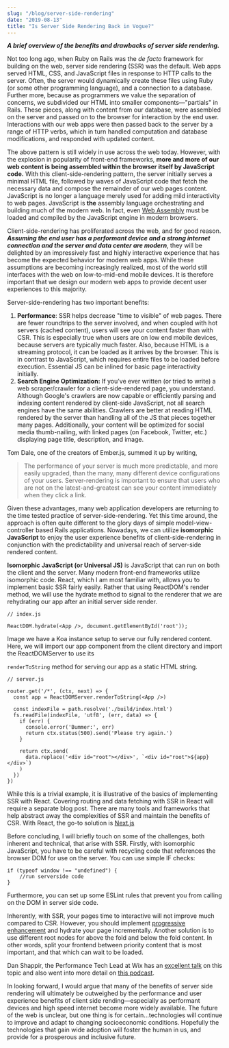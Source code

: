 ```yaml
---
slug: "/blog/server-side-rendering"
date: "2019-08-13"
title: "Is Server Side Rendering Back in Vogue?"
---
```


**_A brief overview of the benefits and drawbacks of server side rendering._**

Not too long ago, when Ruby on Rails was the _de facto_ framework for building on the web, server side rendering (SSR) was the default. Web apps served HTML, CSS, and JavaScript files in response to HTTP calls to the server. Often, the server would dynamically create these files using Ruby (or some other programming language), and a connection to a database. Further more, because as programmers we value the separation of concerns, we subdivided our HTML into smaller components—"partials" in Rails. These pieces, along with content from our database, were assembled on the server and passed on to the browser for interaction by the end user. Interactions with our web apps were then passed back to the server by a range of HTTP verbs, which in turn handled computation and database modifications, and responded with updated content.

The above pattern is still widely in use across the web today. However, with the explosion in popularity of front-end frameworks, **more and more of our web content is being assembled within the browser itself by JavaScript code.** With this client-side-rendering pattern, the server initially serves a minimal HTML file, followed by waves of JavaScript code that fetch the necessary data and compose the remainder of our web pages content. JavaScript is no longer a language merely used for adding mild interactivity to web pages. JavaScript is **the** assembly language orchestrating and building much of the modern web. In fact, even [Web Assembly](https://webassembly.org/) must be loaded and compiled by the JavaScript engine in modern browsers.

Client-side-rendering has proliferated across the web, and for good reason. **_Assuming the end user has a performant device and a strong internet connection and the server and data center are modern_**, they will be delighted by an impressively fast and highly interactive experience that has become the expected behavior for modern web apps. While these assumptions are becoming increasingly realized, most of the world still interfaces with the web on low-to-mid-end mobile devices. It is therefore important that we design our modern web apps to provide decent user experiences to this majority.

Server-side-rendering has two important benefits:

1. **Performance**: SSR helps decrease "time to visible" of web pages. There are fewer roundtrips to the server involved, and when coupled with hot servers (cached content), users will see your content faster than with CSR. This is especially true when users are on low end mobile devices, because servers are typically much faster. Also, because HTML is a streaming protocol, it can be loaded as it arrives by the browser. This is in contrast to JavaScript, which requires entire files to be loaded before execution. Essential JS can be inlined for basic page interactivity initially.
2. **Search Engine Optimization:** If you've ever written (or tried to write) a web scraper/crawler for a client-side-rendered page, you understand. Although Google's crawlers are now capable or efficiently parsing and indexing content rendered by client-side JavaScript, not all search engines have the same abilities. Crawlers are better at reading HTML rendered by the server than handling all of the JS that pieces together many pages. Additionally, your content will be optimized for social media thumb-nailing, with linked pages (on Facebook, Twitter, etc.) displaying page title, description, and image.

Tom Dale, one of the creators of Ember.js, summed it up by writing,

> The performance of your server is much more predictable, and more easily upgraded, than the many, many different device configurations of your users. Server-rendering is important to ensure that users who are not on the latest-and-greatest can see your content immediately when they click a link.

Given these advantages, many web application developers are returning to the time tested practice of server-side-rendering. Yet this time around, the approach is often quite different to the glory days of simple model-view-controller based Rails applications. Nowadays, we can utilize **isomorphic JavaScript** to enjoy the user experience benefits of client-side-rendering in conjunction with the predictability and universal reach of server-side rendered content.

**Isomorphic JavaScript (or Universal JS)** is JavaScript that can run on both the client and the server. Many modern front-end frameworks utilize isomorphic code. React, which I am most familiar with, allows you to implement basic SSR fairly easily. Rather that using ReactDOM's render method, we will use the hydrate method to signal to the renderer that we are rehydrating our app after an initial server side render.

    // index.js

    ReactDOM.hydrate(<App />, document.getElementById('root'));

Image we have a Koa instance setup to serve our fully rendered content. Here, we will import our app component from the client directory and import the ReactDOMServer to use its

`renderToString` method for serving our app as a static HTML string.

    // server.js

    router.get('/*', (ctx, next) => {
      const app = ReactDOMServer.renderToString(<App />)

      const indexFile = path.resolve('./build/index.html')
      fs.readFile(indexFile, 'utf8', (err, data) => {
        if (err) {
          console.error('Bummer:', err)
          return ctx.status(500).send('Please try again.')
        }

        return ctx.send(
          data.replace('<div id="root"></div>', `<div id="root">${app}</div>`)
        )
      })
    })

While this is a trivial example, it is illustrative of the basics of implementing SSR with React. Covering routing and data fetching with SSR in React will require a separate blog post. There are many tools and frameworks that help abstract away the complexities of SSR and maintain the benefits of CSR. With React, the go-to solution is [Next.js](https://nextjs.org/)

Before concluding, I will briefly touch on some of the challenges, both inherent and technical, that arise with SSR. Firstly, with isomorphic JavaScript, you have to be careful with recycling code that references the browser DOM for use on the server. You can use simple IF checks:

    if (typeof window !== "undefined") {
    	//run serverside code
    }

Furthermore, you can set up some ESLint rules that prevent you from calling on the DOM in server side code.

Inherently, with SSR, your pages time to interactive will not improve much compared to CSR. However, you should implement [progressive enhancement](https://developer.mozilla.org/en-US/docs/Glossary/Progressive_Enhancement) and hydrate your page incrementally. Another solution is to use different root nodes for above the fold and below the fold content. In other words, split your frontend between priority content that is most important, and that which can wait to be loaded.

Dan Shappir, the Performance Tech Lead at Wix has an [excellent talk](https://www.youtube.com/watch?v=O1wBZviW7yI) on this topic and also went into more detail on [this podcast](https://devchat.tv/js-jabber/jsj-371-the-benefits-and-challenges-of-server-side-rendering-ssr-with-dan-shappir/).

In looking forward, I would argue that many of the benefits of server side rendering will ultimately be outweighed by the performance and user experience benefits of client side rending—especially as performant devices and high speed internet become more widely available. The future of the web is unclear, but one thing is for certain...technologies will continue to improve and adapt to changing socioeconomic conditions. Hopefully the technologies that gain wide adoption will foster the human in us, and provide for a prosperous and inclusive future.

